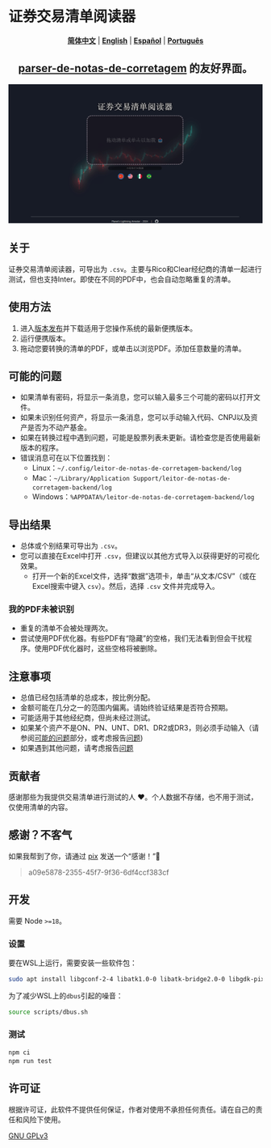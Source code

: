 # 证券交易清单阅读器

<p align="center">
  <a href="https://github.com/planetsLightningArrester/leitor-de-notas-de-corretagem/blob/main/README.zh-cn.md"><b>简体中文</b></a> |
  <a href="https://github.com/planetsLightningArrester/leitor-de-notas-de-corretagem/blob/main/README.en-us.md"><b>English</b></a> |
  <a href="https://github.com/planetsLightningArrester/leitor-de-notas-de-corretagem/blob/main/README.es-mx.md"><b>Español</b></a> |
  <a href="https://github.com/planetsLightningArrester/leitor-de-notas-de-corretagem/blob/main/README.md"><b>Português</b></a>
</p>

<h2 align="center"><a href="https://www.npmjs.com/package/parser-de-notas-de-corretagem"><b>parser-de-notas-de-corretagem</b></a> 的友好界面。</h2>

![alt](./art/demo.zh-cn.gif)

## 关于
证券交易清单阅读器，可导出为 `.csv`。主要与Rico和Clear经纪商的清单一起进行测试，但也支持Inter。即使在不同的PDF中，也会自动忽略重复的清单。

## 使用方法
1. 进入[版本发布](https://github.com/planetsLightningArrester/leitor-de-notas-de-corretagem/releases)并下载适用于您操作系统的最新便携版本。
2. 运行便携版本。
3. 拖动您要转换的清单的PDF，或单击以浏览PDF。添加任意数量的清单。

## 可能的问题
- 如果清单有密码，将显示一条消息，您可以输入最多三个可能的密码以打开文件。
- 如果未识别任何资产，将显示一条消息，您可以手动输入代码、CNPJ以及资产是否为不动产基金。
- 如果在转换过程中遇到问题，可能是股票列表未更新。请检查您是否使用最新版本的程序。
- 错误消息可在以下位置找到：
  - Linux：`~/.config/leitor-de-notas-de-corretagem-backend/log`
  - Mac：`~/Library/Application Support/leitor-de-notas-de-corretagem-backend/log`
  - Windows：`%APPDATA%/leitor-de-notas-de-corretagem-backend/log`

## 导出结果
- 总体或个别结果可导出为 `.csv`。
- 您可以直接在Excel中打开 `.csv`，但建议以其他方式导入以获得更好的可视化效果。
   - 打开一个新的Excel文件，选择“数据”选项卡，单击“从文本/CSV”（或在Excel搜索中键入 `csv`）。然后，选择 `.csv` 文件并完成导入。

### 我的PDF未被识别
- 重复的清单不会被处理两次。
- 尝试使用PDF优化器。有些PDF有“隐藏”的空格，我们无法看到但会干扰程序。使用PDF优化器时，这些空格将被删除。

## 注意事项
- 总值已经包括清单的总成本，按比例分配。
- 金额可能在几分之一的范围内偏离。请始终验证结果是否符合预期。
- 可能适用于其他经纪商，但尚未经过测试。
- 如果某个资产不是ON、PN、UNT、DR1、DR2或DR3，则必须手动输入（请参阅[可能的问题](#可能的问题)部分，或考虑报告[问题](https://github.com/planetsLightningArrester/leitor-de-notas-de-corretagem/issues))
- 如果遇到其他问题，请考虑报告[问题](https://github.com/planetsLightningArrester/leitor-de-notas-de-corretagem/issues)

## 贡献者
感谢那些为我提供交易清单进行测试的人 ❤️。个人数据不存储，也不用于测试，仅使用清单的内容。

## 感谢？不客气
如果我帮到了你，请通过 [pix](https://www.bcb.gov.br/en/financialstability/pix_en) 发送一个“感谢！”👋
> a09e5878-2355-45f7-9f36-6df4ccf383cf

## 开发

需要 Node `>=18`。

### 设置
要在WSL上运行，需要安装一些软件包：

```bash
sudo apt install libgconf-2-4 libatk1.0-0 libatk-bridge2.0-0 libgdk-pixbuf2.0-0 libgtk-3-0 libgbm-dev libnss3-dev libxss-dev libasound2 zip
```

为了减少WSL上的`dbus`引起的噪音：

```bash
source scripts/dbus.sh
```

### 测试

```bash
npm ci
npm run test
```

## 许可证

根据许可证，此软件不提供任何保证，作者对使用不承担任何责任。请在自己的责任和风险下使用。

[GNU GPLv3](https://choosealicense.com/licenses/gpl-3.0/)